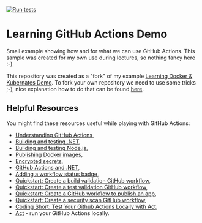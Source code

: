 [![Run tests](https://github.com/sswietoniowski/learning-github-actions-demo/actions/workflows/run-tests.yaml/badge.svg?branch=master)](https://github.com/sswietoniowski/learning-github-actions-demo/actions/workflows/run-tests.yaml)

# Learning GitHub Actions Demo

Small example showing how and for what we can use GitHub Actions. This sample was created for my own use during lectures, so nothing fancy here :-).

This repository was created as a "fork" of my example [Learning Docker & Kubernates Demo](https://github.com/sswietoniowski/learning-docker-and-kubernates-demo). To fork your own repository we need to use some tricks ;-), nice explanation how to do that can be found [here](https://deanmalone.net/post/how-to-fork-your-own-repo-on-github/).

## Helpful Resources

You might find these resources useful while playing with GitHub Actions:

- [Understanding GitHub Actions](https://docs.github.com/en/actions/learn-github-actions/understanding-github-actions),
- [Building and testing .NET](https://docs.github.com/en/actions/automating-builds-and-tests/building-and-testing-net),
- [Building and testing Node.js](https://docs.github.com/en/actions/automating-builds-and-tests/building-and-testing-nodejs),
- [Publishing Docker images](https://docs.github.com/en/actions/publishing-packages/publishing-docker-images),
- [Encrypted secrets](https://docs.github.com/en/actions/security-guides/encrypted-secrets),
- [GitHub Actions and .NET](https://learn.microsoft.com/en-us/dotnet/devops/github-actions-overview),
- [Adding a workflow status badge](https://docs.github.com/en/actions/monitoring-and-troubleshooting-workflows/adding-a-workflow-status-badge),
- [Quickstart: Create a build validation GitHub workflow](https://learn.microsoft.com/en-us/dotnet/devops/dotnet-build-github-action),
- [Quickstart: Create a test validation GitHub workflow](https://learn.microsoft.com/en-us/dotnet/devops/dotnet-test-github-action),
- [Quickstart: Create a GitHub workflow to publish an app](https://learn.microsoft.com/en-us/dotnet/devops/dotnet-publish-github-action),
- [Quickstart: Create a security scan GitHub workflow](https://learn.microsoft.com/en-us/dotnet/devops/dotnet-secure-github-action),
- [Coding Short: Test Your Github Actions Locally with Act](https://youtu.be/7xfDpoEBp60?si=LCQAiG2qc33AoIDo),
- [Act](https://github.com/nektos/act) - run your GitHub Actions locally.
